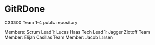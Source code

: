 # GitRDone
CS3300 Team 1-4 public repository

Members:
Scrum Lead 1: Lucas Haas
Tech Lead 1: Jagger Zlotoff
Team Member: Elijah Casillas
Team Member: Jacob Larsen
